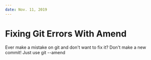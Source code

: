 ```yaml
---
date: Nov. 11, 2019
---
```


# Fixing Git Errors With Amend

Ever make a mistake on git and don't want to fix it? Don't make a new commit! Just use git --amend
<!--more-->


